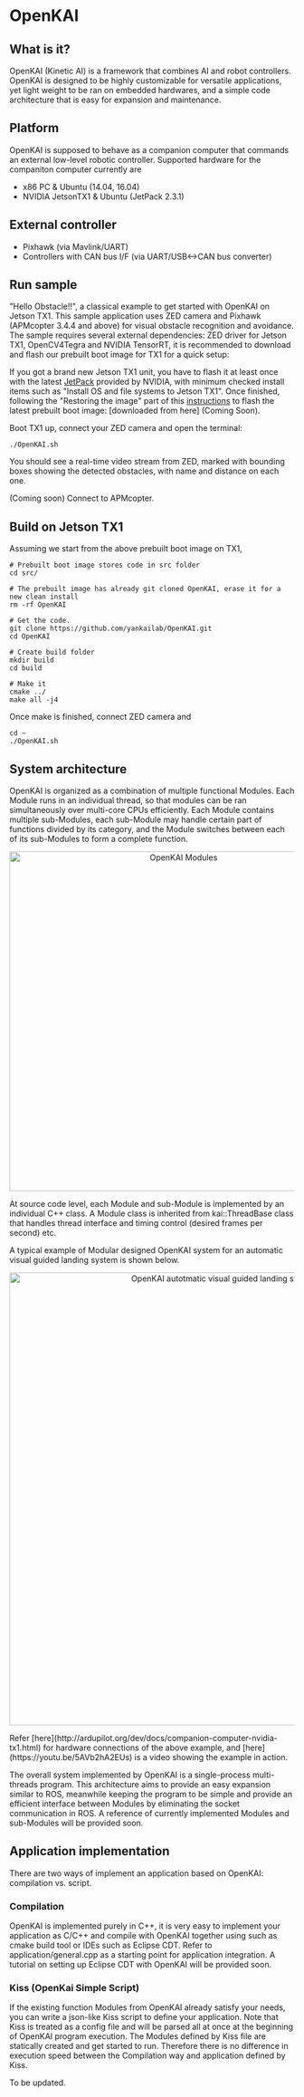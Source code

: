# OpenKAI

## What is it?
OpenKAI (Kinetic AI) is a framework that combines AI and robot controllers. OpenKAI is designed to be highly customizable for versatile applications, yet light weight to be ran on embedded hardwares, and a simple code architecture that is easy for expansion and maintenance.

## Platform
OpenKAI is supposed to behave as a companion computer that commands an external low-level robotic controller. Supported hardware for the companiton computer currently are
* x86 PC & Ubuntu (14.04, 16.04)
* NVIDIA JetsonTX1 & Ubuntu (JetPack 2.3.1)

## External controller
* Pixhawk (via Mavlink/UART)
* Controllers with CAN bus I/F (via UART/USB<->CAN bus converter)

## Run sample
"Hello Obstacle!!", a classical example to get started with OpenKAI on Jetson TX1. This sample application uses ZED camera and Pixhawk (APMcopter 3.4.4 and above) for visual obstacle recognition and avoidance. The sample requires several external dependencies: ZED driver for Jetson TX1, OpenCV4Tegra and NVIDIA TensorRT, it is recommended to download and flash our prebuilt boot image for TX1 for a quick setup:

If you got a brand new Jetson TX1 unit, you have to flash it at least once with the latest [JetPack](https://developer.nvidia.com/embedded/jetpack) provided by NVIDIA, with minimum checked install items such as "Install OS and file systems to Jetson TX1". Once finished, following the "Restoring the image" part of this [instructions](http://elinux.org/Jetson/TX1_Cloning) to flash the latest prebuilt boot image: [downloaded from here] (Coming Soon).

Boot TX1 up, connect your ZED camera and open the terminal:
  ```Shell
  ./OpenKAI.sh
  ```
You should see a real-time video stream from ZED, marked with bounding boxes showing the detected obstacles, with name and distance on each one.

(Coming soon) Connect to APMcopter.

## Build on Jetson TX1
Assuming we start from the above prebuilt boot image on TX1,
  ```Shell
  # Prebuilt boot image stores code in src folder
  cd src/
  
  # The prebuilt image has already git cloned OpenKAI, erase it for a new clean install
  rm -rf OpenKAI
  
  # Get the code.
  git clone https://github.com/yankailab/OpenKAI.git
  cd OpenKAI
  
  # Create build folder
  mkdir build
  cd build
  
  # Make it
  cmake ../
  make all -j4
  ```
Once make is finished, connect ZED camera and
  ```Shell
  cd ~
  ./OpenKAI.sh
  ```
  
## System architecture
OpenKAI is organized as a combination of multiple functional Modules. Each Module runs in an individual thread, so that modules can be ran simultaneously over multi-core CPUs efficiently. Each Module contains multiple sub-Modules, each sub-Module may handle certain part of functions divided by its category, and the Module switches between each of its sub-Modules to form a complete function.
<p align="center">
<img src="https://github.com/yankailab/OpenKAI/raw/master/doc/img/F1.png" alt="OpenKAI Modules" width="600px">
</p>
At source code level, each Module and sub-Module is implemented by an individual C++ class. A Module class is inherited from kai::ThreadBase class that handles thread interface and timing control (desired frames per second) etc.

A typical example of Modular designed OpenKAI system for an automatic visual guided landing system is shown below.
<p align="center">
<img src="https://github.com/yankailab/OpenKAI/raw/master/doc/img/F2.png" alt="OpenKAI autotmatic visual guided landing system diagram" width="800px">
</p>
Refer [here](http://ardupilot.org/dev/docs/companion-computer-nvidia-tx1.html) for hardware connections of the above example, and [here](https://youtu.be/5AVb2hA2EUs) is a video showing the example in action.

The overall system implemented by OpenKAI is a single-process multi-threads program. This architecture aims to provide an easy expansion similar to ROS, meanwhile keeping the program to be simple and provide an efficient interface between Modules by eliminating the socket communication in ROS. A reference of currently implemented Modules and sub-Modules will be provided soon.

## Application implementation
There are two ways of implement an application based on OpenKAI: compilation vs. script.

### Compilation
OpenKAI is implemented purely in C++, it is very easy to implement your application as C/C++ and compile with OpenKAI together using such as cmake build tool or IDEs such as Eclipse CDT. Refer to application/general.cpp as a starting point for application integration. A tutorial on setting up Eclipse CDT with OpenKAI will be provided soon.

### Kiss (OpenKai Simple Script)
If the existing function Modules from OpenKAI already satisfy your needs, you can write a json-like Kiss script to define your application. Note that Kiss is treated as a config file and will be parsed all at once at the beginning of OpenKAI program execution. The Modules defined by Kiss file are statically created and get started to run. Therefore there is no difference in execution speed between the Compilation way and application defined by Kiss.

To be updated.
